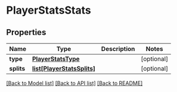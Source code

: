 # PlayerStatsStats

## Properties
Name | Type | Description | Notes
------------ | ------------- | ------------- | -------------
**type** | [**PlayerStatsType**](PlayerStatsType.md) |  | [optional] 
**splits** | [**list[PlayerStatsSplits]**](PlayerStatsSplits.md) |  | [optional] 

[[Back to Model list]](../README.md#documentation-for-models) [[Back to API list]](../README.md#documentation-for-api-endpoints) [[Back to README]](../README.md)


